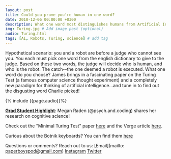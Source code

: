 ```yaml
---
layout: post
title: Could you prove you're human in one word?
date: 2018-12-06 00:00:00 +0300
description: What one word most distinguishes humans from Artificial Intelligence?... # Add post description (shows up as description on social media posts)
img: Turing.jpg # Add image post (optional)
audio: Turing.html
tags: [AI, Robots, Turing, science] # add tag
---
```


Hypothetical scenario: you and a robot are before a judge who cannot see you. You each must pick one word from the english dictionary to give to the judge. Based on these two words, the judge will decide who is human, and who is the robot. The catch--the one deemed a robot is executed. What one word do you choose? 
James brings in a fascinating paper on the Turing Test (a famous computer science thought experiment) and a completely new paradigm for thinking of artificial intelligence...and tune in to find out the disgusting word Charlie picked!

{% include {{page.audio}}%}

[**Grad Student Highlight**](http://paperboyspodcast.com/gradhighlight/): Megan Raden (@psych.and.coding) shares her research on cognitive science!

Check out the "Minimal Turing Test" paper [here](https://www-sciencedirect-com.offcampus.lib.washington.edu/science/article/pii/S0022103117303980) and the Verge article [here](https://www.theverge.com/2018/10/7/17940352/turing-test-one-word-minimal-human-ai-machine-poop). 

Curious about the Botnik keyboards? You can find them [here](https://www.botnik.org/)

Questions or comments? Reach out to us: [Email](mailto: paperboyspod@gmail.com) [Instagram](https://www.instagram.com/paperboyspod/) [Twitter](https://twitter.com/PaperBoysPod)
